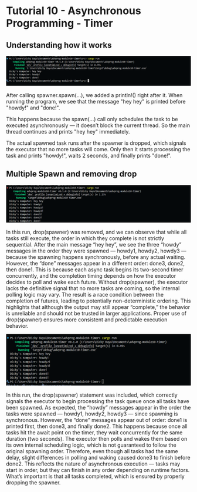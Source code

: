 # Tutorial 10 - Asynchronous Programming - Timer

## Understanding how it works

![img](/screenshot/sentenceresult.png)

After calling spawner.spawn(...), we added a println!() right after it. When running the program, we see that the message "hey hey" is printed before "howdy!" and "done!".

This happens because the spawn(...) call only schedules the task to be executed asynchronously — it doesn’t block the current thread. So the main thread continues and prints "hey hey" immediately.

The actual spawned task runs after the spawner is dropped, which signals the executor that no more tasks will come. Only then it starts processing the task and prints "howdy!", waits 2 seconds, and finally prints "done!".

## Multiple Spawn and removing drop


![img](/screenshot/dropspawneroff.png)

In this run, drop(spawner) was removed, and we can observe that while all tasks still execute, the order in which they complete is not strictly sequential. After the main message “hey hey”, we see the three “howdy” messages in the order they were spawned — howdy1, howdy2, howdy3 — because the spawning happens synchronously, before any actual waiting. However, the “done” messages appear in a different order: done3, done2, then done1. This is because each async task begins its two-second timer concurrently, and the completion timing depends on how the executor decides to poll and wake each future. Without drop(spawner), the executor lacks the definitive signal that no more tasks are coming, so the internal polling logic may vary. The result is a race condition between the completion of futures, leading to potentially non-deterministic ordering. This highlights that although the output may still appear “complete,” the behavior is unreliable and should not be trusted in larger applications. Proper use of drop(spawner) ensures more consistent and predictable execution behavior.

![img](/screenshot/dropspawneron.png)

In this run, the drop(spawner) statement was included, which correctly signals the executor to begin processing the task queue once all tasks have been spawned. As expected, the “howdy” messages appear in the order the tasks were spawned — howdy1, howdy2, howdy3 — since spawning is synchronous. However, the “done” messages appear out of order: done1 is printed first, then done3, and finally done2. This happens because once all tasks hit the await point on the timer, they wait concurrently for the same duration (two seconds). The executor then polls and wakes them based on its own internal scheduling logic, which is not guaranteed to follow the original spawning order. Therefore, even though all tasks had the same delay, slight differences in polling and waking caused done3 to finish before done2. This reflects the nature of asynchronous execution — tasks may start in order, but they can finish in any order depending on runtime factors. What’s important is that all tasks completed, which is ensured by properly dropping the spawner.